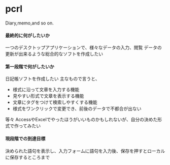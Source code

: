# pcrl
Diary,memo,and so on.

#### 最終的に何がしたいか
一つのデスクトップアプリケーションで、様々なデータの入力、閲覧
データの更新が出来るような総合的なソフトを作成したい

#### 第一段階で何がしたいか
日記帳ソフトを作成したい
主なもので言うと、
- 様式に沿って文章を入力する機能
- 見やすい形式で文章を表示する機能
- 文章にタグをつけて検索しやすくする機能
- 様式をワンクリックで変更でき、前後のデータで不都合が出ない

等々
AccessやExcelでやったほうがいいものかもしれないが、自分の決めた形式で作ってみたい

#### 現段階での到達目標
決められた語句を表示し、入力フォームに語句を入力後、保存を押すとローカルに保存するところまで

